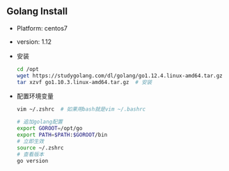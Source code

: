 ## Golang Install

* Platform: centos7

* version: 1.12

* 安装

  ```bash
  cd /opt
  wget https://studygolang.com/dl/golang/go1.12.4.linux-amd64.tar.gz
  tar xzvf go1.10.3.linux-amd64.tar.gz	# 安装
  ```

* 配置环境变量

  ```bash
  vim ~/.zshrc	# 如果用bash就是vim ~/.bashrc
  
  # 追加golang配置
  export GOROOT=/opt/go
  export PATH=$PATH:$GOROOT/bin
  # 立即生效
  source ~/.zshrc
  # 查看版本
  go version
  ```

  